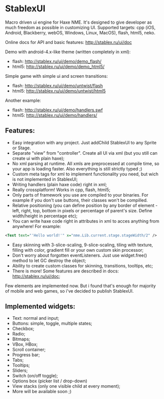 StablexUI
=========

Macro driven ui engine for Haxe NME. It's designed to give developer as much freedom as possible in customizing UI.
Supported targets: cpp (iOS, Android, Blackberry, webOS, Windows, Linux, MacOS), flash, html5, neko.

Online docs for API and basic features: http://stablex.ru/ui/doc

Demo with android-4.x-like theme (written completely in xml):
* flash: http://stablex.ru/ui/demo/demo_flash/
* html5: http://stablex.ru/ui/demo/demo_html5/

Simple game with simple ui and screen transitions:
* flash: http://stablex.ru/ui/demo/untwist/flash
* html5: http://stablex.ru/ui/demo/untwist/html5

Another example:
* flash: http://stablex.ru/ui/demo/handlers.swf
* html5: http://stablex.ru/ui/demo/handlers/

Features:
---------------
* Easy integration with any project. Just addChild StablexUI to any Sprite or Stage.
* Separate "view" from "controller". Create all UI via xml (but you still can create ui with plain haxe);
* No xml parsing at runtime. All xmls are preprocessed at compile time, so your app is loading faster. Also everything is still strictly typed ;)
* Custom meta tags for xml to implement functionality you need, but wich is not implemented in StablexUI;
* Writing handlers (plain haxe code) right in xml;
* Really crossplatform! Works in cpp, flash, html5;
* Only parts of framework you use are compiled to your binaries. For example if you don't use buttons, their classes won't be compilled.
* Relative positioning (you can define position  by any border of element - left, right, top, bottom in pixels or percentage of parent's size. Define width/height in percentage etc);
* You can write haxe code right in attributes in xml to acces anything from anywhere! For example:
```xml
<Text text="'Hello world!'" x="nme.Lib.current.stage.stageWidth/2" />
```
* Easy skinning with 3-slice-scaling, 9-slice-scaling, tiling with texture, filling with color, gradient fill or your own custom skin processor;
* Don't worry about forgotten eventListeners. Just use widget.free() method to let GC destroy the object;
* Ability to create custom classes for skinning, transitions, tooltips, etc;
* There is more! Some features are described in docs: http://stablex.ru/ui/doc;

Few elements are implemented now. But i found that's enough for majority of mobile and web games, so i've decided to publish StablexUI.

Implemented widgets:
---------------
* Text: normal and input;
* Buttons: simple, toggle, multiple states;
* Checkbox;
* Radio;
* Bitmaps;
* VBox, HBox;
* Scroll container;
* Progress bar;
* Tabs;
* Tooltips;
* Sliders;
* Switch (on/off toggle);
* Options box (picker list / drop-down)
* View stacks (only one visible child at every moment);
* More will be available soon ;)





